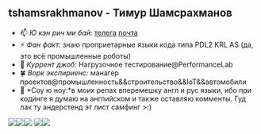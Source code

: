 ## tshamsrakhmanov - Тимур Шамсрахманов

- 📫 *Ю кэн рич ми бай:*
  [телега](https://t.me/tshamsrakhmanov) [почта](t.shamsrakhmanov@gmail.com)
- ⚡ *Фан факт:* знаю проприетарные языки кода типа PDL2 KRL AS (да, это всё промышленные роботы)
- 👯 *Куррент джоб:* Нагрузочное тестирование@PerformanceLab
- 🍀 *Ворк экспириенс:* манагер проектов@промышленность&&строительство&&IoT&&автомобили
- 🌱 *Соу ю ноу:*в моих репах вперемешку англ и рус языки, ибо при кодинге я думаю на английском и также оставляю комменты. Гуд лак ту андерстенд эт лист самфинг >:)

![](http://github-profile-summary-cards.vercel.app/api/cards/profile-details?username=tshamsrakhmanov&theme=default)![](http://github-profile-summary-cards.vercel.app/api/cards/repos-per-language?username=tshamsrakhmanov&theme=default)![](http://github-profile-summary-cards.vercel.app/api/cards/most-commit-language?username=tshamsrakhmanov&theme=default)
![](http://github-profile-summary-cards.vercel.app/api/cards/stats?username=tshamsrakhmanov&theme=default)![](http://github-profile-summary-cards.vercel.app/api/cards/productive-time?username=tshamsrakhmanov&theme=default&utcOffset=8)
